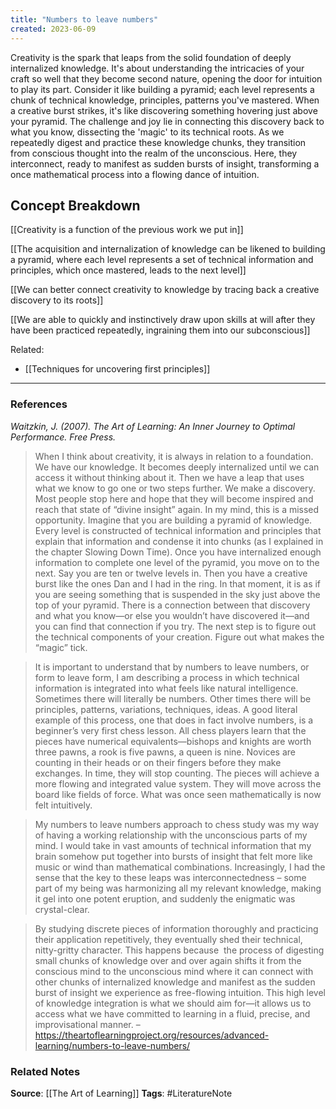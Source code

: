```yaml
---
title: "Numbers to leave numbers"
created: 2023-06-09
---
```


Creativity is the spark that leaps from the solid foundation of deeply internalized knowledge. It's about understanding the intricacies of your craft so well that they become second nature, opening the door for intuition to play its part. Consider it like building a pyramid; each level represents a chunk of technical knowledge, principles, patterns you've mastered. When a creative burst strikes, it's like discovering something hovering just above your pyramid. The challenge and joy lie in connecting this discovery back to what you know, dissecting the 'magic' to its technical roots. As we repeatedly digest and practice these knowledge chunks, they transition from conscious thought into the realm of the unconscious. Here, they interconnect, ready to manifest as sudden bursts of insight, transforming a once mathematical process into a flowing dance of intuition.

## Concept Breakdown

[[Creativity is a function of the previous work we put in]]

[[The acquisition and internalization of knowledge can be likened to building a pyramid, where each level represents a set of technical information and principles, which once mastered, leads to the next level]]

[[We can better connect creativity to knowledge by tracing back a creative discovery to its roots]]

[[We are able to quickly and instinctively draw upon skills at will after they have been practiced repeatedly, ingraining them into our subconscious]]

Related:
- [[Techniques for uncovering first principles]]

---
### References

*Waitzkin, J. (2007). The Art of Learning: An Inner Journey to Optimal Performance. Free Press.*

> When I think about creativity, it is always in relation to a foundation. We have our knowledge. It becomes deeply internalized until we can access it without thinking about it. Then we have a leap that uses what we know to go one or two steps further. We make a discovery. Most people stop here and hope that they will become inspired and reach that state of “divine insight” again. In my mind, this is a missed opportunity. Imagine that you are building a pyramid of knowledge. Every level is constructed of technical information and principles that explain that information and condense it into chunks (as I explained in the chapter Slowing Down Time). Once you have internalized enough information to complete one level of the pyramid, you move on to the next. Say you are ten or twelve levels in. Then you have a creative burst like the ones Dan and I had in the ring. In that moment, it is as if you are seeing something that is suspended in the sky just above the top of your pyramid. There is a connection between that discovery and what you know—or else you wouldn’t have discovered it—and you can find that connection if you try. The next step is to figure out the technical components of your creation. Figure out what makes the “magic” tick.

> It is important to understand that by numbers to leave numbers, or form to leave form, I am describing a process in which technical information is integrated into what feels like natural intelligence. Sometimes there will literally be numbers. Other times there will be principles, patterns, variations, techniques, ideas. A good literal example of this process, one that does in fact involve numbers, is a beginner’s very first chess lesson. All chess players learn that the pieces have numerical equivalents—bishops and knights are worth three pawns, a rook is five pawns, a queen is nine. Novices are counting in their heads or on their fingers before they make exchanges. In time, they will stop counting. The pieces will achieve a more flowing and integrated value system. They will move across the board like fields of force. What was once seen mathematically is now felt intuitively.

> My numbers to leave numbers approach to chess study was my way of having a working relationship with the unconscious parts of my mind. I would take in vast amounts of technical information that my brain somehow put together into bursts of insight that felt more like music or wind than mathematical combinations. Increasingly, I had the sense that the key to these leaps was interconnectedness – some part of my being was harmonizing all my relevant knowledge, making it gel into one potent eruption, and suddenly the enigmatic was crystal-clear.

> By studying discrete pieces of information thoroughly and practicing their application repetitively, they eventually shed their technical, nitty-gritty character. This happens because  the process of digesting small chunks of knowledge over and over again shifts it from the conscious mind to the unconscious mind where it can connect with other chunks of internalized knowledge and manifest as the sudden burst of insight we experience as free-flowing intuition. This high level of knowledge integration is what we should aim for—it allows us to access what we have committed to learning in a fluid, precise, and improvisational manner. – https://theartoflearningproject.org/resources/advanced-learning/numbers-to-leave-numbers/

### Related Notes
**Source**: [[The Art of Learning]]
**Tags**: #LiteratureNote 
